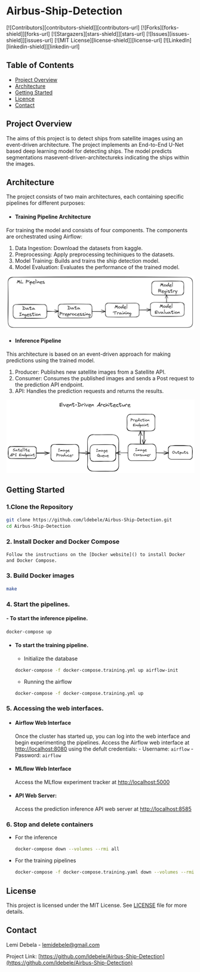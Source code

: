 # Airbus-Ship-Detection


[![Contributors][contributors-shield]][contributors-url]
[![Forks][forks-shield]][forks-url]
[![Stargazers][stars-shield]][stars-url]
[![Issues][issues-shield]][issues-url]
[![MIT License][license-shield]][license-url]
[![LinkedIn][linkedin-shield]][linkedin-url]

## Table of Contents
- [Project Overview](#project-overview)
- [Architecture](#architecture)
- [Getting Started](#getting-started)
- [Licence](#license)
- [Contact](#contact)



<!-- ABOUT THE PROJECT -->
## Project Overview
The aims of this project is to detect ships from satellite images using an event-driven architecture. The project implements an End-to-End U-Net based deep learning model for detecting ships. The model predicts segmentations masevent-driven-architectureks indicating the ships within the images.


## Architecture
The project consists of two main architectures, each containing specific pipelines for different purposes:

- #### Training Pipeline Architecture
For training the model and consists of four components. The components are orchestrated using Airflow:
1. Data Ingestion: Download the datasets from kaggle.
2. Preprocessing: Apply preprocessing techiniques to the datasets.
3. Model Training: Builds and trains the ship detection model.
4. Model Evaluation: Evaluates the performance of the trained model.
<p align="center">
  <img src="./assets/training-pipeline.png" alt="Training Workflow">
</p>

- #### Inference Pipeline 
This architecture is based on an event-driven approach for making predictions using the trained model.
1. Producer: Publishes new satellite images from a Satellite API.
2. Consumer: Consumes the published images and sends a Post request to the prediction API endpoint.
3. API: Handles the prediction requests and returns the results.
<p align="center">
  <img src="./assets/event-driven-architecture.png" alt="Inference Architecture">
</p>


<!-- GETTING STARTED -->
## Getting Started
### 1.Clone the Repository
``` bash
git clone https://github.com/ldebele/Airbus-Ship-Detection.git
cd Airbus-Ship-Detection 
```

 ### 2. Install Docker and Docker Compose
    Follow the instructions on the [Docker website]() to install Docker and Docker Compose.

### 3. Build Docker images
``` bash
make 
```
### 4. Start the pipelines.

 #### - To start the inference pipeline.
``` bash
docker-compose up 
```

- #### To start the training pipeline.
    - Initialize the database
    ``` bash
    docker-compose -f docker-compose.training.yml up airflow-init
    ```
    - Running the airflow
    ```bash
    docker-compose -f docker-compose.training.yml up
    ```

### 5. Accessing the web interfaces.

- #### Airflow Web Interface
    Once the cluster has started up, you can log into the web interface and begin experimenting the pipelines.
    Access the Airflow web interface at [http://localhost:8080](http://localhost:8080) using the defult credentials:
        - Username: `airflow`
        - Password: `airflow`

- #### MLflow Web Interface
    Access the MLflow experiment tracker at [http://localhost:5000](http://localhost:5000)

- #### API Web Server:
    Access the prediction inference API web server at [http://localhost:8585](http://localhost:8585)


### 6. Stop and delete containers
- For the inference 
    ```bash
    docker-compose down --volumes --rmi all
    ```
- For the training pipelines
    ```bash
    docker-compose -f docker-compose.training.yaml down --volumes --rmi all
    ```



<!-- LICENSE -->
## License
This project is licensed under the MIT License. See [LICENSE](./LICENCE) file for more details.
<!-- <p align="right">(<a href="#readme-top">back to top</a>)</p> -->

<!-- CONTACT -->
## Contact
Lemi Debela - lemidebele@gmail.com

Project Link: [https://github.com/ldebele/Airbus-Ship-Detection](https://github.com/ldebele/Airbus-Ship-Detection)

<!-- <p align="right">(<a href="#readme-top">back to top</a>)</p> -->



<!-- MARKDOWN LINKS & IMAGES -->
<!-- https://www.markdownguide.org/basic-syntax/#reference-style-links -->
